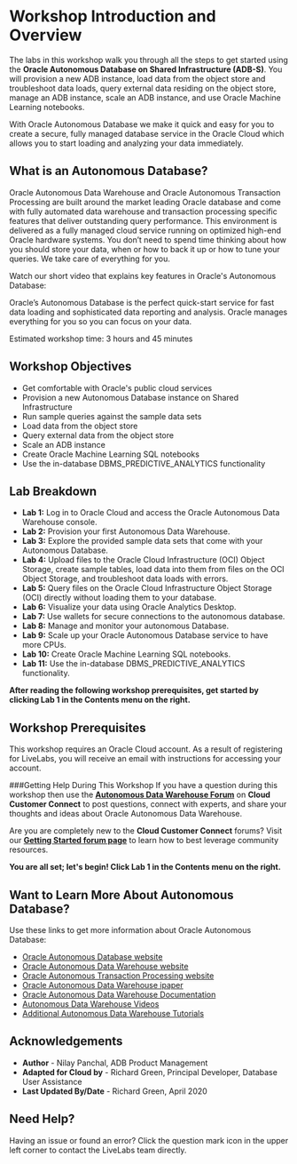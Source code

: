 # Workshop Introduction and Overview

The labs in this workshop walk you through all the steps to get started using the **Oracle Autonomous Database on Shared Infrastructure (ADB-S)**. You will provision a new ADB instance, load data from the object store and troubleshoot data loads, query external data residing on the object store, manage an ADB instance, scale an ADB instance, and use Oracle Machine Learning notebooks.

With Oracle Autonomous Database we make it quick and easy for you to create a secure, fully managed database service in the Oracle Cloud which allows you to start loading and analyzing your data immediately.

## What is an Autonomous Database?
Oracle Autonomous Data Warehouse and Oracle Autonomous Transaction Processing are built around the market leading Oracle database and come with fully automated data warehouse and transaction processing specific features that deliver outstanding query performance. This environment is delivered as a fully managed cloud service running on optimized high-end Oracle hardware systems.  You don’t need to spend time thinking about how you should store your data, when or how to back it up or how to tune your queries. We take care of everything for you.

Watch our short video that explains key features in Oracle's Autonomous Database:

[](youtube:c-DUIePFKco)

Oracle’s Autonomous Database is the perfect quick-start service for fast data loading and sophisticated data reporting and analysis. Oracle manages everything for you so you can focus on your data.

Estimated workshop time: 3 hours and 45 minutes

## Workshop Objectives
- Get comfortable with Oracle's public cloud services
- Provision a new Autonomous Database instance on Shared Infrastructure
- Run sample queries against the sample data sets
- Load data from the object store
- Query external data from the object store
- Scale an ADB instance
- Create Oracle Machine Learning SQL notebooks
- Use the in-database DBMS\_PREDICTIVE\_ANALYTICS functionality

## Lab Breakdown
- **Lab 1:** Log in to Oracle Cloud and access the Oracle Autonomous Data Warehouse console.
- **Lab 2:** Provision your first Autonomous Data Warehouse.
- **Lab 3:** Explore the provided sample data sets that come with your Autonomous Database.
- **Lab 4:** Upload files to the Oracle Cloud Infrastructure (OCI) Object Storage, create sample tables, load data into them from files on the OCI Object Storage, and troubleshoot data loads with errors.
- **Lab 5:** Query files on the Oracle Cloud Infrastructure Object Storage (OCI) directly without loading them to your database.
- **Lab 6:** Visualize your data using Oracle Analytics Desktop.
- **Lab 7:** Use wallets for secure connections to the autonomous database.
- **Lab 8:** Manage and monitor your autonomous Database.
- **Lab 9:** Scale up your Oracle Autonomous Database service to have more CPUs.
- **Lab 10:** Create Oracle Machine Learning SQL notebooks.
- **Lab 11:** Use the in-database DBMS\_PREDICTIVE\_ANALYTICS functionality.

**After reading the following workshop prerequisites, get started by clicking Lab 1 in the Contents menu on the right.**

## Workshop Prerequisites
This workshop requires an Oracle Cloud account. As a result of registering for LiveLabs, you will receive an email with instructions for accessing your account.

###Getting Help During This Workshop
If you have a question during this workshop then use the <a href="https://cloudcustomerconnect.oracle.com/resources/32a53f8587/summary" target="\_blank">**Autonomous Data Warehouse Forum**</a> on **Cloud Customer Connect** to post questions, connect with experts, and share your thoughts and ideas about Oracle Autonomous Data Warehouse.

Are you are completely new to the **Cloud Customer Connect**</a> forums? Visit our <a href="https://cloudcustomerconnect.oracle.com/pages/1f00b02b84" target="\_blank">**Getting Started forum page**</a> to learn how to best leverage community resources.

**You are all set; let's begin! Click Lab 1 in the Contents menu on the right.**

## Want to Learn More About Autonomous Database?

Use these links to get more information about Oracle Autonomous Database:

- <a href="https://www.oracle.com/database/autonomous-database.html" target="\_blank">Oracle Autonomous Database website</a>
- <a href="https://www.oracle.com/database/adw-cloud.html" target="\_blank">Oracle Autonomous Data Warehouse website</a>
- <a href="https://www.oracle.com/database/atp-cloud.html" target="\_blank">Oracle Autonomous Transaction Processing website</a>
- <a href="http://www.oracle.com/us/products/database/autonomous-dw-cloud-ipaper-3938921.pdf" target="\_blank">Oracle Autonomous Data Warehouse ipaper</a>
- <a href="https://docs.oracle.com/en/cloud/paas/autonomous-data-warehouse-cloud/index.html" target="\_blank">Oracle Autonomous Data Warehouse Documentation</a>
- <a href="https://docs.oracle.com/en/cloud/paas/autonomous-data-warehouse-cloud/videos.html" target="\_blank">Autonomous Data Warehouse Videos</a>
- <a href="https://docs.oracle.com/en/cloud/paas/autonomous-data-warehouse-cloud/tutorials.html" target="\_blank">Additional Autonomous Data Warehouse Tutorials</a>

## Acknowledgements

- **Author** - Nilay Panchal, ADB Product Management
- **Adapted for Cloud by** - Richard Green, Principal Developer, Database User Assistance
- **Last Updated By/Date** - Richard Green, April 2020

## Need Help?  
Having an issue or found an error?  Click the question mark icon in the upper left corner to contact the LiveLabs team directly.
